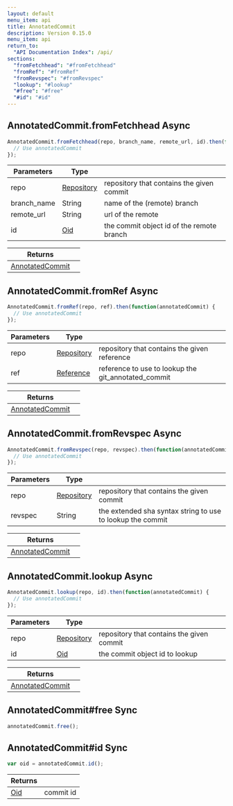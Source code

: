 ```yaml
---
layout: default
menu_item: api
title: AnnotatedCommit
description: Version 0.15.0
menu_item: api
return_to:
  "API Documentation Index": /api/
sections:
  "fromFetchhead": "#fromFetchhead"
  "fromRef": "#fromRef"
  "fromRevspec": "#fromRevspec"
  "lookup": "#lookup"
  "#free": "#free"
  "#id": "#id"
---
```


## <a name="fromFetchhead"></a><span>AnnotatedCommit.</span>fromFetchhead <span class="tags"><span class="async">Async</span></span>

```js
AnnotatedCommit.fromFetchhead(repo, branch_name, remote_url, id).then(function(annotatedCommit) {
  // Use annotatedCommit
});
```

| Parameters | Type |   |
| --- | --- | --- |
| repo | [Repository](/api/repository/) | repository that contains the given commit |
| branch_name | String | name of the (remote) branch |
| remote_url | String | url of the remote |
| id | [Oid](/api/oid/) | the commit object id of the remote branch |

| Returns |  |
| --- | --- |
| [AnnotatedCommit](/api/annotated_commit/) |  |

## <a name="fromRef"></a><span>AnnotatedCommit.</span>fromRef <span class="tags"><span class="async">Async</span></span>

```js
AnnotatedCommit.fromRef(repo, ref).then(function(annotatedCommit) {
  // Use annotatedCommit
});
```

| Parameters | Type |   |
| --- | --- | --- |
| repo | [Repository](/api/repository/) | repository that contains the given reference |
| ref | [Reference](/api/reference/) | reference to use to lookup the git_annotated_commit |

| Returns |  |
| --- | --- |
| [AnnotatedCommit](/api/annotated_commit/) |  |

## <a name="fromRevspec"></a><span>AnnotatedCommit.</span>fromRevspec <span class="tags"><span class="async">Async</span></span>

```js
AnnotatedCommit.fromRevspec(repo, revspec).then(function(annotatedCommit) {
  // Use annotatedCommit
});
```

| Parameters | Type |   |
| --- | --- | --- |
| repo | [Repository](/api/repository/) | repository that contains the given commit |
| revspec | String | the extended sha syntax string to use to lookup the commit |

| Returns |  |
| --- | --- |
| [AnnotatedCommit](/api/annotated_commit/) |  |

## <a name="lookup"></a><span>AnnotatedCommit.</span>lookup <span class="tags"><span class="async">Async</span></span>

```js
AnnotatedCommit.lookup(repo, id).then(function(annotatedCommit) {
  // Use annotatedCommit
});
```

| Parameters | Type |   |
| --- | --- | --- |
| repo | [Repository](/api/repository/) | repository that contains the given commit |
| id | [Oid](/api/oid/) | the commit object id to lookup |

| Returns |  |
| --- | --- |
| [AnnotatedCommit](/api/annotated_commit/) |  |

## <a name="free"></a><span>AnnotatedCommit#</span>free <span class="tags"><span class="sync">Sync</span></span>

```js
annotatedCommit.free();
```

## <a name="id"></a><span>AnnotatedCommit#</span>id <span class="tags"><span class="sync">Sync</span></span>

```js
var oid = annotatedCommit.id();
```

| Returns |  |
| --- | --- |
| [Oid](/api/oid/) |  commit id |

